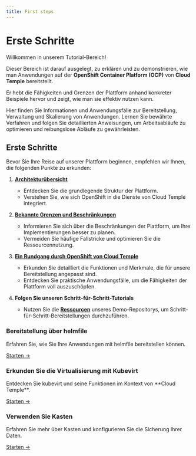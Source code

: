 ```yaml
---
title: First steps
---
```


# Erste Schritte

Willkommen in unserem Tutorial-Bereich!

Dieser Bereich ist darauf ausgelegt, zu erklären und zu demonstrieren, wie man Anwendungen auf der **OpenShift Container Platform (OCP)** von **Cloud Temple** bereitstellt.

Er hebt die Fähigkeiten und Grenzen der Plattform anhand konkreter Beispiele hervor und zeigt, wie man sie effektiv nutzen kann.

Hier finden Sie Informationen und Anwendungsfälle zur Bereitstellung, Verwaltung und Skalierung von Anwendungen. Lernen Sie bewährte Verfahren und folgen Sie detaillierten Anweisungen, um Arbeitsabläufe zu optimieren und reibungslose Abläufe zu gewährleisten.

## Erste Schritte

Bevor Sie Ihre Reise auf unserer Plattform beginnen, empfehlen wir Ihnen, die folgenden Punkte zu erkunden:

1. [**Architekturübersicht**](../concepts.md#architecture-générale-de-la-plateforme)
   - Entdecken Sie die grundlegende Struktur der Plattform.
   - Verstehen Sie, wie sich OpenShift in die Dienste von Cloud Temple integriert.

2. [**Bekannte Grenzen und Beschränkungen**](../concepts.md#limites-actuelles-de-loffre-redhat-openshift-en-environnement-secnumcloud)
   - Informieren Sie sich über die Beschränkungen der Plattform, um Ihre Implementierungen besser zu planen.
   - Vermeiden Sie häufige Fallstricke und optimieren Sie die Ressourcennutzung.

3. [**Ein Rundgang durch OpenShift von Cloud Temple**](../quickstart.md)
   - Erkunden Sie detailliert die Funktionen und Merkmale, die für unsere Bereitstellung angepasst sind.
   - Entdecken Sie praktische Anwendungsfälle, um die Fähigkeiten der Plattform voll auszuschöpfen.

4. **Folgen Sie unseren Schritt-für-Schritt-Tutorials**
   - Nutzen Sie die [**Ressourcen**](https://github.com/Cloud-Temple/product-openshift-how-to/tree/main) unseres Demo-Repositorys, um Schritt-für-Schritt-Bereitstellungen durchzuführen.


<div class="card-grid">
  <div class="card">
    <h3>Bereitstellung über helmfile</h3>
    <p>Erfahren Sie, wie Sie Ihre Anwendungen mit helmfile bereitstellen können.</p>
    <a href="./deploy-through-helmfile" class="card-link">Starten &rarr;</a>
  </div>
  <div class="card">
    <h3>Erkunden Sie die Virtualisierung mit Kubevirt</h3>
    <p>Entdecken Sie kubevirt und seine Funktionen im Kontext von **Cloud Temple**.</p>
    <a href="./deploy-vm-with-kubevirt" class="card-link">Starten &rarr;</a>
  </div>
  <div class="card">
    <h3>Verwenden Sie Kasten</h3>
    <p>Erfahren Sie mehr über Kasten und konfigurieren Sie die Sicherung Ihrer Daten.</p>
    <a href="./using-kasten" class="card-link">Starten &rarr;</a>
  </div>
</div>